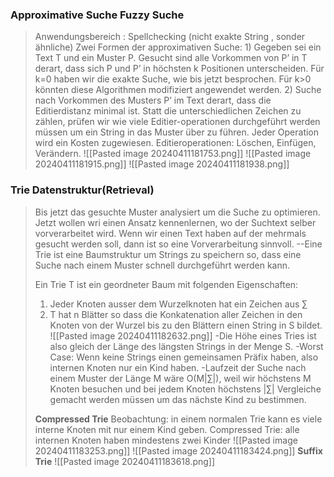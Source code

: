 ### **Approximative Suche Fuzzy Suche**
>Anwendungsbereich : Spellchecking (nicht exakte String , sonder ähnliche)
>Zwei Formen der approximativen Suche:
	1) Gegeben sei ein Text T und ein Muster P. Gesucht sind alle Vorkommen von P’ in T derart, dass sich P und P’ in höchsten k Positionen unterscheiden. Für k=0 haben wir die exakte Suche, wie bis jetzt besprochen. Für k>0 könnten diese Algorithmen modifiziert angewendet werden.
	2) Suche nach Vorkommen des Musters P’ im Text derart, dass die Editierdistanz minimal ist. Statt die unterschiedlichen Zeichen zu zählen, prüfen wir wie viele Editier-operationen durchgeführt werden müssen um ein String in das Muster über zu führen. Jeder Operation wird ein Kosten zugewiesen.
> Editieroperationen: Löschen, Einfügen, Verändern.
> ![[Pasted image 20240411181753.png]]
> ![[Pasted image 20240411181915.png]]
> ![[Pasted image 20240411181938.png]]


### **Trie Datenstruktur(Retrieval)**
>Bis jetzt das gesuchte Muster analysiert um die Suche zu optimieren. Jetzt wollen wri einen Ansatz kennenlernen, wo der Suchtext selber vorverarbeitet wird. Wenn wir einen Text haben auf der mehrmals gesucht werden soll, dann ist so eine Vorverarbeitung sinnvoll.
>--Eine Trie ist eine Baumstruktur um Strings zu speichern so, dass eine Suche nach einem Muster schnell durchgeführt werden kann.
>
>Ein Trie T ist ein geordneter Baum mit folgenden Eigenschaften:
>	1. Jeder Knoten ausser dem Wurzelknoten hat ein Zeichen aus ∑
>	2. T hat n Blätter so dass die Konkatenation aller Zeichen in den Knoten von der Wurzel bis zu den Blättern einen String in S bildet.
>	![[Pasted image 20240411182632.png]]
>	-Die Höhe eines Tries ist also gleich der Länge des längsten Strings in der Menge S.
>	-Worst Case: Wenn keine Strings einen gemeinsamen Präfix haben, also internen Knoten nur ein Kind haben.
>	-Laufzeit der Suche nach einem Muster der Länge M wäre O(M|∑|), weil wir höchstens M Knoten besuchen und bei jedem Knoten höchstens |∑| Vergleiche gemacht werden müssen um das nächste Kind zu bestimmen.
>	
>**Compressed Trie**
>Beobachtung: in einem normalen Trie kann es viele interne Knoten mit nur einem Kind geben.
>Compressed Trie: alle internen Knoten haben mindestens zwei Kinder
>![[Pasted image 20240411183253.png]]
>![[Pasted image 20240411183424.png]]
>**Suffix Trie**
>![[Pasted image 20240411183618.png]]